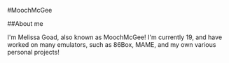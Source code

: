 #MoochMcGee

##About me

I'm Melissa Goad, also known as MoochMcGee! I'm currently 19, and have worked on many emulators, such as 86Box, MAME, and my own various personal projects!
